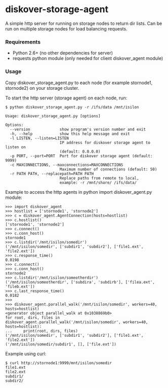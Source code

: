 # diskover-storage-agent

A simple http server for running on storage nodes to return dir lists. Can be run on multiple storage nodes for load balancing requests.

### Requirements
- Python 2.6+ (no other dependencies for server)
- requests python module (only needed for client diskover_agent module)

### Usage

Copy diskover_storage_agent.py to each node (for example stornode1, stornode2) on your storage cluster.

To start the http server (storage agent) on each node, run:

`$ python diskover_storage_agent.py -r /ifs/data /mnt/isilon`

```
Usage: diskover_storage_agent.py [options]

Options:
  --version             show program's version number and exit
  -h, --help            show this help message and exit
  -l LISTEN, --listen=LISTEN
                        IP address for diskover storage agent to listen on
                        (default: 0.0.0.0)
  -p PORT, --port=PORT  Port for diskover storage agent (default: 9999)
  -c MAXCONNECTIONS, --maxconnections=MAXCONNECTIONS
                        Maximum number of connections (default: 50)
  -r PATH PATH, --replacepath=PATH PATH
                        Replace paths from remote to local,
                        example: -r /mnt/share/ /ifs/data/
```

Example to access the http agents in python import diskover_agent.py module:

```
>>> import diskover_agent
>>> hostlist = ['stornode1', 'stornode2']
>>> c = diskover_agent.AgentConnection(hosts=hostlist)
>>> c.hostlist()
['stornode1', 'stornode2']
>>> c.connect()
>>> c.conn_host()
stornode1
>>> c.listdir('/mnt/isilon/somedir')
('/mnt/isilon/somedir', ['subdir1', 'subdir2'], ['file1.ext', 'file2.ext'])
>>> c.response_time()
0.0198
>>> c.connect()
>>> c.conn_host()
stornode2
>>> c.listdir('/mnt/isilon/someotherdir')
('/mnt/isilon/someotherdir', ['subdira', 'subdirb'], ['filea.ext', 'fileb.ext'])
>>> c.last_response_time()
0.0182
>>> 
>>> diskover_agent.parallel_walk('/mnt/isilon/somedir', workers=40, hosts=hostlist)
<generator object parallel_walk at 0x1038869b0>
for root, dirs, files in diskover_agent.parallel_walk('/mnt/isilon/somedir', workers=40, hosts=hostlist):
...     print(root, dirs, files)
('/mnt/isilon/somedir', ['subdir1', 'subdir2'], ['file1.ext', 'file2.ext'])
('/mnt/isilon/somedir/subdir1', [], ['file.ext'])
```

Example using curl:

```
$ curl http://stornode1:9999/mnt/isilon/somedir
file1.ext
file2.ext
subdir1/
subdir2/
```
